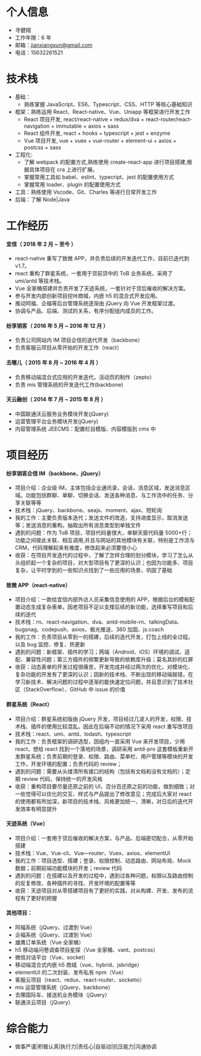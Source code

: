 # 个人信息

- 寻健翔
- 工作年限：6 年
- 邮箱：jianxiangxun@gmail.com
- 电话：15632261521

# 技术栈

- 基础：
  - 熟练掌握 JavaScript、ES6、Typescript、CSS、HTTP 等核心基础知识
- 框架：熟练运用 React、React-native、Vue、Uniapp 等框架进行开发工作
  - React 项目开发, react/react-native + redux/dva + react-router/react-navigation + immutable + axios + sass
  - React 组件开发, react + hooks + typescript + jest + enzyme
  - Vue 项目开发, vue + vuex + vue-router + element-ui + axios + postcss + sass
- 工程化:
  - 了解 webpack 的配置方式,熟练使用 create-react-app 进行项目搭建,根据具体项目在 cra 上进行扩展。
  - 掌握常用工具如 babel、eslint、typecript、jest 的配置使用方式
  - 掌握常用 loader、plugin 的配置使用方式
- 工具：熟练使用 Vscode、Git、Charles 等进行日常开发工作
- 后端：了解 Node|Java

# 工作经历

#### 宜信（ 2018 年 2 月 ~ 至今 ）

- react-naitve 重写了致微 APP，并负责后续的开发迭代工作，目前已迭代到 v1.7。
- react 重构了群星系统，一套用于贷前贷中的 ToB 业务系统，采用了 umi/antd 等技术栈。
- Vue 全家桶搭建并负责开发了天迹系统，一套针对于贷后催收的解决方案。
- 参与开发内部创新项目挖咔商城，内嵌 h5 的混合式开发应用。
- 推动阿福、企福等后台管理系统逐渐由 jQuery 向 Vue 开发框架过渡。
- 协调与产品、后端、测试的关系，有序分配组内成员的工作。

#### 纷享销客（ 2016 年 5 月 ~ 2016 年 12 月 ）

- 负责公司网站内 IM 项目企信的迭代开发（backbone）
- 负责客服云项目从零开始的开发工作（react）

#### 去哪儿（ 2015 年 8 月 ~ 2016 年 4 月 ）

- 负责移动端混合式应用的开发迭代，活动页的制作（zepto）
- 负责 mis 管理系统的开发迭代工作(backbone)

#### 天云融创（ 2014 年 7 月 ~ 2015 年 8 月 ）

- 中国联通沃云服务业务模块开发(jQuery)
- 运营管理平台业务模块开发(jQuery)
- 内容管理系统 JEECMS：配置栏目模版、内容模版到 cms 中

# 项目经历

#### 纷享销客企信 IM（backbone、jQuery）

- 项目介绍：企业级 IM，主体包括企业通讯录，会话，消息区域，发送消息区域。功能包括群聊、单聊、切换会话、发送各种消息、与工作流中的任务、分享关联等等
- 技术栈：jQuery、backbone、seajs、moment、ajax、短轮询
- 我的工作：主要负责版本迭代；发送文件的改造，支持进度显示，取消发送等；发送消息的重构，抽取出所有消息类型到单独文件
- 遇到的问题：作为 ToB 项目，项目代码量很大，单聊天窗代码量 5000+行；功能之间彼此关联、相互调用,并且与网站的其他模块有关联，特别是工作流与 CRM，代码理解起来有难度，修改起来必须要很小心
- 收获：在项目开发迭代的过程中，了解了怎样合理的划分模块，学习了怎么从头组织起一个复杂的项目，对大型项目有了更深的认识；也因为功能多、项目复杂，让平时学到的一些知识点找到了一些应用的场景，巩固了基础

#### 致微 APP（react-native）

- 项目介绍：一款给宜信内部外访人员采集信息使用的 APP，根据后台的模板配置动态生成复杂表单。因老项目不足以支撑后续的新功能，选择重写项目和后续的迭代
- 技术栈：rn、react-navigation、dva、antd-mobile-rn、talkingData、bugsnag、codepush、axios、极光推送、360 加固、js.coach
- 我的工作：负责项目从零到一的搭建，后续的迭代开发，打包上线的全过程。以及 bug 监控、修复、热更新
- 遇到的问题：新框架、插件的学习；两端（Android、iOS）环境的调试、适配、兼容性问题；第三方插件的频繁更新导致的依赖库升级；莫名其妙的红屏
- 收获：动态表单的开发过程很痛苦，开发完成并经过两次的优化，对模块化、复杂功能的开发有了更深的认识；因新的技术栈、不断出现的移动端报错，在学习新技术、解决问题的过程中逐渐的能快速定位问题，并且意识到了技术社区（StackOverflow）、GitHub 中 issue 的价值

#### 群星系统（React）

- 项目介绍：群星系统初版由 jQuery 开发，项目经过几波人的开发，权限、技术栈、插件的使用比较混乱。因此在后端不动的情况下采用 react 重写改项目
- 技术栈：react、umi、antd、lodash、typescript
- 我的工作：负责框架的调研选型，因组内一直采用 Vue 来开发项目，少用 react，想给 react 找到一个落地的场景，调研采用 antd-pro 这套模板重新开发群星系统；负责前期的登录、权限、路由、菜单栏、用户管理等模块的开发工作，开发环境的配置；负责代码的 review；
- 遇到的问题：需要从头缕清所有接口的结构（包括有文档和没有文档的）；定期 review 代码，保持统一的开发风格
- 收获：重构项目要尽量还原之前的 UI，百分百还原之前的功能，做到细致；对一些觉得可以优化的交互、样式与产品提出了修改意见；完成后大家对 react 的使用都有所加深，新项目的技术栈、风格更加统一、清晰，对日后的迭代开发效率有明显提升

#### 天迹系统（Vue）

- 项目介绍：一套用于贷后催收的解决方案，与产品、后端密切配合，从零开始搭建
- 技术栈：Vue、Vue-cli、Vue—router、Vuex、axios、elementUI
- 我的工作：项目选型、搭建；登录、权限控制、动态路由、网站布局、Mock 数据；前期前端功能模块的开发；review 代码
- 遇到的问题：在搭建以及开发的过程中，遇到过各种问题，权限以及路由控制的反复修改、各种插件的寻找、开发环境的配置等等
- 收获：天迹项目对从零搭建项目有了更好的实践，对从构建、开发、发布的流程有了更好的把握

#### 其他项目：

- 阿福系统（jQuery、过渡到 Vue）
- 企福系统（jQuery、过渡到 Vue）
- 雄鹰订单系统（Vue 全家桶）
- h5 移动端问卷调查项目星探（Vue 全家桶、vant、postcss）
- 微信对话平台（Vue、socket）
- 移动端混合式内嵌 h5 商城（vue、hybrid、jsbridge）
- elementUI 的二次封装、发布私有 npm（Vue）
- 客服云项目（react、redux、react-router、socketio）
- mis 运营管理系统（jQuery、backbone）
- 去哪国际车、接送机业务模块（jQuery）
- 联通沃云项目（jQuery）

# 综合能力

- 做事严谨|积极认真|执行力|责任心|自驱动|抗压能力|沟通协调
